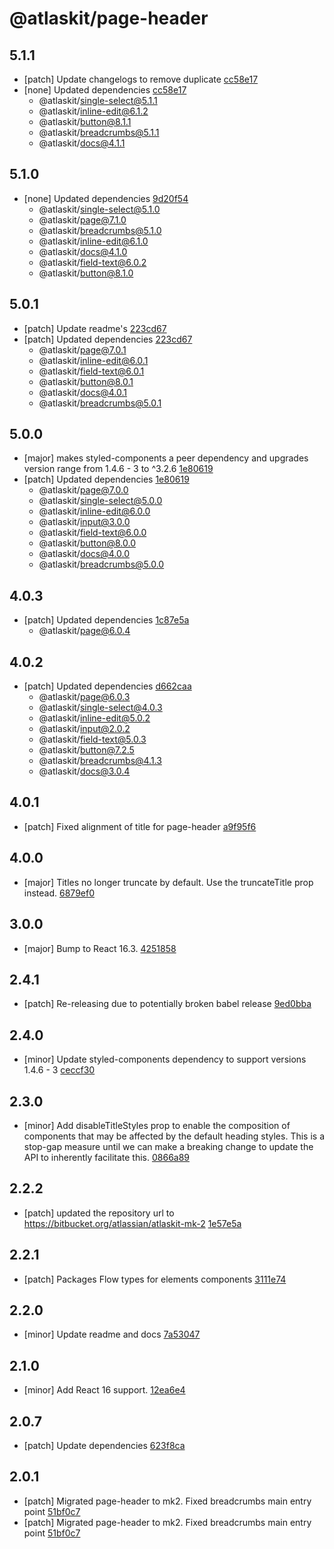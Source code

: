 # @atlaskit/page-header

## 5.1.1
- [patch] Update changelogs to remove duplicate [cc58e17](https://bitbucket.org/atlassian/atlaskit-mk-2/commits/cc58e17)
- [none] Updated dependencies [cc58e17](https://bitbucket.org/atlassian/atlaskit-mk-2/commits/cc58e17)
  - @atlaskit/single-select@5.1.1
  - @atlaskit/inline-edit@6.1.2
  - @atlaskit/button@8.1.1
  - @atlaskit/breadcrumbs@5.1.1
  - @atlaskit/docs@4.1.1

## 5.1.0
- [none] Updated dependencies [9d20f54](https://bitbucket.org/atlassian/atlaskit-mk-2/commits/9d20f54)
  - @atlaskit/single-select@5.1.0
  - @atlaskit/page@7.1.0
  - @atlaskit/breadcrumbs@5.1.0
  - @atlaskit/inline-edit@6.1.0
  - @atlaskit/docs@4.1.0
  - @atlaskit/field-text@6.0.2
  - @atlaskit/button@8.1.0

## 5.0.1
- [patch] Update readme's [223cd67](https://bitbucket.org/atlassian/atlaskit-mk-2/commits/223cd67)
- [patch] Updated dependencies [223cd67](https://bitbucket.org/atlassian/atlaskit-mk-2/commits/223cd67)
  - @atlaskit/page@7.0.1
  - @atlaskit/inline-edit@6.0.1
  - @atlaskit/field-text@6.0.1
  - @atlaskit/button@8.0.1
  - @atlaskit/docs@4.0.1
  - @atlaskit/breadcrumbs@5.0.1

## 5.0.0
- [major] makes styled-components a peer dependency and upgrades version range from 1.4.6 - 3 to ^3.2.6 [1e80619](https://bitbucket.org/atlassian/atlaskit-mk-2/commits/1e80619)
- [patch] Updated dependencies [1e80619](https://bitbucket.org/atlassian/atlaskit-mk-2/commits/1e80619)
  - @atlaskit/page@7.0.0
  - @atlaskit/single-select@5.0.0
  - @atlaskit/inline-edit@6.0.0
  - @atlaskit/input@3.0.0
  - @atlaskit/field-text@6.0.0
  - @atlaskit/button@8.0.0
  - @atlaskit/docs@4.0.0
  - @atlaskit/breadcrumbs@5.0.0

## 4.0.3
- [patch] Updated dependencies [1c87e5a](https://bitbucket.org/atlassian/atlaskit-mk-2/commits/1c87e5a)
  - @atlaskit/page@6.0.4

## 4.0.2
- [patch] Updated dependencies [d662caa](https://bitbucket.org/atlassian/atlaskit-mk-2/commits/d662caa)
  - @atlaskit/page@6.0.3
  - @atlaskit/single-select@4.0.3
  - @atlaskit/inline-edit@5.0.2
  - @atlaskit/input@2.0.2
  - @atlaskit/field-text@5.0.3
  - @atlaskit/button@7.2.5
  - @atlaskit/breadcrumbs@4.1.3
  - @atlaskit/docs@3.0.4

## 4.0.1
- [patch] Fixed alignment of title for page-header [a9f95f6](https://bitbucket.org/atlassian/atlaskit-mk-2/commits/a9f95f6)

## 4.0.0
- [major] Titles no longer truncate by default. Use the truncateTitle prop instead. [6879ef0](https://bitbucket.org/atlassian/atlaskit-mk-2/commits/6879ef0)

## 3.0.0
- [major] Bump to React 16.3. [4251858](https://bitbucket.org/atlassian/atlaskit-mk-2/commits/4251858)

## 2.4.1
- [patch] Re-releasing due to potentially broken babel release [9ed0bba](https://bitbucket.org/atlassian/atlaskit-mk-2/commits/9ed0bba)

## 2.4.0
- [minor] Update styled-components dependency to support versions 1.4.6 - 3 [ceccf30](https://bitbucket.org/atlassian/atlaskit-mk-2/commits/ceccf30)

## 2.3.0
- [minor] Add disableTitleStyles prop to enable the composition of components that may be affected by the default heading styles. This is a stop-gap measure until we can make a breaking change to update the API to inherently facilitate this. [0866a89](https://bitbucket.org/atlassian/atlaskit-mk-2/commits/0866a89)

## 2.2.2
- [patch] updated the repository url to https://bitbucket.org/atlassian/atlaskit-mk-2 [1e57e5a](https://bitbucket.org/atlassian/atlaskit-mk-2/commits/1e57e5a)

## 2.2.1
- [patch] Packages Flow types for elements components [3111e74](https://bitbucket.org/atlassian/atlaskit-mk-2/commits/3111e74)

## 2.2.0
- [minor] Update readme and docs [7a53047](https://bitbucket.org/atlassian/atlaskit-mk-2/commits/7a53047)

## 2.1.0
- [minor] Add React 16 support. [12ea6e4](https://bitbucket.org/atlassian/atlaskit-mk-2/commits/12ea6e4)

## 2.0.7
- [patch] Update dependencies [623f8ca](https://bitbucket.org/atlassian/atlaskit-mk-2/commits/623f8ca)

## 2.0.1
- [patch] Migrated page-header to mk2. Fixed breadcrumbs main entry point [51bf0c7](https://bitbucket.org/atlassian/atlaskit-mk-2/commits/51bf0c7)
- [patch] Migrated page-header to mk2. Fixed breadcrumbs main entry point [51bf0c7](https://bitbucket.org/atlassian/atlaskit-mk-2/commits/51bf0c7)
